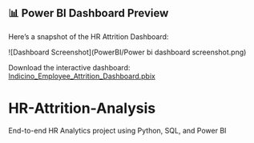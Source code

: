 ## 📊 Power BI Dashboard Preview
Here’s a snapshot of the HR Attrition Dashboard:

![Dashboard Screenshot](PowerBI/Power bi dashboard screenshot.png)

Download the interactive dashboard: [Indicino_Employee_Attrition_Dashboard.pbix](PowerBI/Indicino_Employee_Attrition_Dashboard.pbix)


# HR-Attrition-Analysis
End-to-end HR Analytics project using Python, SQL, and Power BI
